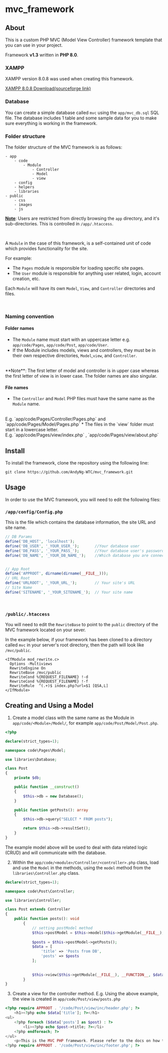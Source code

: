 # mvc_framework
## About
This is a custom PHP MVC (Model View Controller) framework template that you can use in your project.

Framework **v1.3** written in **PHP 8.0**.

### XAMPP

XAMPP version 8.0.8 was used when creating this framework.

[XAMPP 8.0.8 Download(sourceforge link)](https://sourceforge.net/projects/xampp/files/XAMPP%20Windows/8.0.8/)

### Database

You can create a simple database called `mvc` using the `app/mvc_db.sql` SQL file. The database includes 1 table and some sample data for you to make sure everything is working in the framework.

### Folder structure

The folder structure of the MVC framework is as follows:

```
- app
    - code
        - Module
            - Controller
            - Model
            - view
    - config
    - helpers
    - libraries
- public
    - css
    - images
    - js
```

<ins>**Note**</ins>: Users are restricted from directly browsing the `app` directory, and it's sub-directories. This is controlled in `/app/.htaccess`.

<br/>

A `Module` in the case of this framework, is a self-contained unit of code which provides functionality for the site.

For example: 
* The `Pages` module is responsible for loading specific site pages.
* The `User` module is responsible for anything user related, login, account creation, etc.

Each `Module` will have its own `Model`, `View`, and `Controller` directories and files.

<br/>

### Naming convention
#### Folder names
* The `Module` name must start with an uppercase letter e.g. `app/code/Pages`, `app/code/Post`, `app/code/User`.
* If the Module includes models, views and controllers, they must be in their own respective directories, `Model`,`view`, and `Controller`. 
<br/>
 **Note**: The first letter of model and controller is in upper case whereas the first letter of view is in lower case. 
The folder names are also singular.

#### File names
* The `Controller` and `Model` PHP files must have the same name as the `Module` name.
<br/>
E.g. `app/code/Pages/Controller/Pages.php` and `app/code/Pages/Model/Pages.php` 
* The files in the `view` folder must start in a lowercase letter.
<br/>
E.g. `app/code/Pages/view/index.php` , `app/code/Pages/view/about.php`

## Install

To install the framework, clone the repository using the following line:

```
git clone https://github.com/AndyNg-WTC/mvc_framework.git
```

## Usage

In order to use the MVC framework, you will need to edit the following files:


### `/app/config/Config.php`
This is the file which contains the database information, the site URL and site name.

```php
// DB Params
define('DB_HOST', 'localhost');
define('DB_USER', '_YOUR_USER_');       //Your database user
define('DB_PASS', '_YOUR_PASS_');       //Your database user's password
define('DB_NAME', '_YOUR_DB_NAME_');    //Which database you are connecting to


// App Root
define('APPROOT', dirname(dirname(__FILE__)));
// URL Root
define('URLROOT', '_YOUR_URL_');        // Your site's URL
// Site Name
define('SITENAME', '_YOUR_SITENAME_');  // Your site name
```

<br>

### `/public/.htaccess`

You will need to edit the `RewriteBase` to point to the `public` directory of the MVC framework located on your sever.

In the example below, if your framework has been cloned to a directory called `mvc` in your server's root directory, then the path will look like `/mvc/public`.

```
<IfModule mod_rewrite.c>
  Options -Multiviews
  RewriteEngine On
  RewriteBase /mvc/public
  RewriteCond %{REQUEST_FILENAME} !-d
  RewriteCond %{REQUEST_FILENAME} !-f
  RewriteRule  ^(.+)$ index.php?url=$1 [QSA,L]
</IfModule>
```

## Creating and Using a Model

1. Create a model class with the same name as the Module in `app/code/<Module>/Model/`, for example `app/code/Post/Model/Post.php`.

```php
<?php

declare(strict_types=1);

namespace code\Pages\Model;

use libraries\Database;

class Post
{
    private $db;

    public function __construct()
    {
        $this->db = new Database();
    }

    public function getPosts(): array
    {
        $this->db->query("SELECT * FROM posts");

        return $this->db->resultSet();
    }
}

```
The example model above will be used to deal with data related logic (CRUD) and will communicate with the database.


2. Within the `app/code/<module>/Controller/<controller>.php` class, load and use the `Model` in the methods, using the `model` method from the `libraries\Controller.php` class.

```php
declare(strict_types=1);

namespace code\Post\Controller;

use libraries\Controller;

class Post extends Controller
{
    public function posts(): void
        {
            // setting postModel method
            $this->postModel = $this->model($this->getModule(__FILE__), $this->getModule(__FILE__));
    
            $posts = $this->postModel->getPosts();
            $data = [
                'title' => 'Posts from DB',
                'posts' => $posts
            ];
    
    
            $this->view($this->getModule(__FILE__), __FUNCTION__, $data);
        }
}
```

3. Create a view for the controller method. E.g. Using the above example, the view is created in `app/code/Post/view/posts.php`

```php
<?php require APPROOT . '/code/Post/view/inc/header.php'; ?>
    <h1><?php echo $data['title']; ?></h1>
<ul>
    <?php foreach ($data['posts'] as $post) : ?>
        <li><?php echo $post->title; ?></li>
    <?php endforeach; ?>
</ul>
    <p>This is the MVC PHP framework. Please refer to the docs on how to use it.</p>
<?php require APPROOT . '/code/Post/view/inc/footer.php'; ?>
```